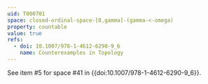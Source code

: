 ```yaml
---
uid: T000701
space: closed-ordinal-space-[0,gamma]-(gamma-<-omega)
property: countable
value: true
refs:
  - doi: 10.1007/978-1-4612-6290-9_6
    name: Counterexamples in Topology
---
```

See item #5 for space #41 in {{doi:10.1007/978-1-4612-6290-9_6}}.
